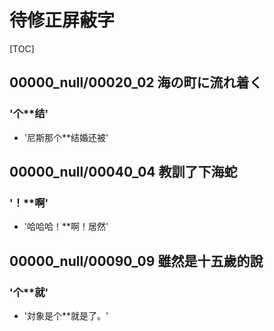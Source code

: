 # 待修正屏蔽字

[TOC]

## 00000_null/00020_02 海の町に流れ着く

### '个**结'

- '尼斯那个**结婚还被'


## 00000_null/00040_04 教訓了下海蛇

### '！**啊'

- '哈哈哈！**啊！居然'


## 00000_null/00090_09 雖然是十五歲的說

### '个**就'

- '対象是个**就是了。'
